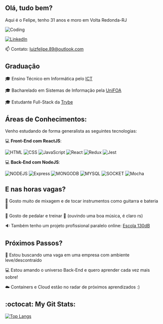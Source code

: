 ## Olá, tudo bem? ###

Aqui é o Felipe, tenho 31 anos e moro em Volta Redonda-RJ 

![Coding](https://c.tenor.com/GfSX-u7VGM4AAAAM/coding.gif)

<a href="https://www.linkedin.com/in/luizfelipedev" target="_blank">![LinkedIn](https://img.shields.io/badge/LinkedIn-0077B5?style=for-the-badge&logo=linkedin&logoColor=white)</a>

📫 Contato: luizfelipe.89@outlook.com 

## Graduação

:mortar_board: Ensino Técnico em Informática pelo <a href="https://www.colegioict.com.br/">ICT</a> 

:mortar_board:  Bacharelado em Sistemas de Informação pela <a href="https://www.unifoa.edu.br/"> UniFOA</a> 

:mortar_board:  Estudante Full-Stack da <a href="https://www.betrybe.com/" target="_blank">Trybe</a>

## Áreas de Conhecimentos:

Venho estudando de forma generalista as seguintes tecnologias:

:computer: **Front-End com ReactJS**:

![HTML](https://img.shields.io/badge/HTML5-E34F26?style=for-the-badge&logo=html5&logoColor=white) ![CSS](https://img.shields.io/badge/CSS3-1572B6?style=for-the-badge&logo=css3&logoColor=white) ![JavaScript](https://img.shields.io/badge/JavaScript-F7DF1E?style=for-the-badge&logo=javascript&logoColor=black) ![React](https://img.shields.io/badge/React-20232A?style=for-the-badge&logo=react&logoColor=61DAFB) ![Redux](https://img.shields.io/badge/Redux-593D88?style=for-the-badge&logo=redux&logoColor=white) ![Jest](https://img.shields.io/badge/Jest-C21325?style=for-the-badge&logo=jest&logoColor=white) 

:computer: **Back-End com NodeJS**:

![NODEJS](https://img.shields.io/badge/Node.js-339933?style=for-the-badge&logo=nodedotjs&logoColor=white) ![Express](https://img.shields.io/badge/Express.js-000000?style=for-the-badge&logo=express&logoColor=white) ![MONGODB](https://img.shields.io/badge/MongoDB-4EA94B?style=for-the-badge&logo=mongodb&logoColor=white)  ![MYSQL](https://img.shields.io/badge/MySQL-00000F?style=for-the-badge&logo=mysql&logoColor=white) ![SOCKET](https://img.shields.io/badge/Socket.io-010101?&style=for-the-badge&logo=Socket.io&logoColor=white) ![Mocha](https://img.shields.io/badge/Mocha-8D6748?style=for-the-badge&logo=Mocha&logoColor=white)

## E nas horas vagas?

:minidisc: Gosto muito de mixagem e de tocar instrumentos como guitarra e bateria :metal: 

:bicyclist: Gosto de pedalar e treinar :muscle: (ouvindo uma boa música, é claro rs)

:sound: Também tenho um projeto profissional paralelo online: <a href="https://escola130db.netlify.app/" target="_blank">Escola 130dB</a>

## Próximos Passos?

:busts_in_silhouette: Estou buscando uma vaga em uma empresa com ambiente leve/descontraído

:computer: Estou amando o universo Back-End e quero aprender cada vez mais sobre!

:cloud: Containers e Cloud estão no radar de próximos aprendizados :)

## **:octocat: My Git Stats:**

[![Top Langs](https://github-readme-stats.vercel.app/api/top-langs/?username=anuraghazra&layout=compact)](https://github.com/anuraghazra/github-readme-stats)



